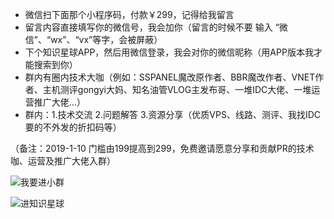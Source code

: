 - 微信扫下面那个小程序码，付款￥299，记得给我留言 
- 留言内容直接填写你的微信号，我会加你（留言的时候不要 输入 “微信”、“wx”、“vx”等字，会被屏蔽）
- 下个知识星球APP，然后用微信登录，我会对你的微信昵称（用APP版本我才能搜索到你）
- 群内有圈内技术大咖（例如：SSPANEL魔改原作者、BBR魔改作者、VNET作者、主机测评gongyi大妈、知名油管VLOG主发布哥、一堆IDC大佬、一堆运营推广大佬...）
- 群内：1.技术交流 2.问题解答 3.资源分享（优质VPS、线路、测评、我找IDC要的不外发的折扣码等）

（备注：2019-1-10 门槛由199提高到299，免费邀请愿意分享和贡献PR的技术咖、运营及推广大佬入群）

![我要进小群](https://i.loli.net/2019/01/10/5c37189a75edd.png)

![进知识星球](https://github.com/ssrpanel/SSRPanel/blob/master/public/assets/images/star.jpg?raw=true)